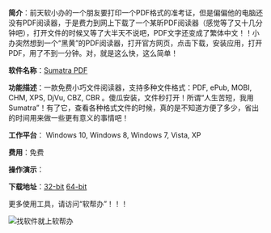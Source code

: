 **简介**：前天软小办的一个朋友要打印一个PDF格式的准考证，但是偏偏他的电脑还没有PDF阅读器，于是费力到网上下载了一个某昕PDF阅读器（感觉等了又十几分钟吧），打开文件的时候又等了大半天不说吧，PDF文字还变成了繁体中文！！小办突然想到一个“黑黄”的PDF阅读器，打开官方网页，点击下载，安装应用，打开PDF，用了不到一分钟。对，就是这么快，这么简单！

**软件名称**：[Sumatra PDF](https://www.sumatrapdfreader.org/free-pdf-reader.html)

**功能描述**：一款免费小巧文件阅读器，支持多种文件格式：PDF, ePub, MOBI, CHM, XPS, DjVu, CBZ, CBR 。傻瓜安装，文件秒打开！所谓“人生苦短，我用Sumatra”！有了它，查看各种格式文件的时候，真的是不知道方便了多少，省出的时间用来做一些更有意义的事情吧！

**工作平台**： Windows 10, Windows 8, Windows 7, Vista, XP

**费用**：免费

**操作演示**：



**下载地址**：[32-bit](https://www.sumatrapdfreader.org/dl/SumatraPDF-3.1.2-install.exe) [64-bit](https://www.sumatrapdfreader.org/dl/SumatraPDF-3.1.2-64-install.exe)

更多使用工具，请访问“软帮办”！！！

![找软件就上软帮办](http://118.24.202.12:81/rbbUpload/20190903/1567471807080068812.jpg)

